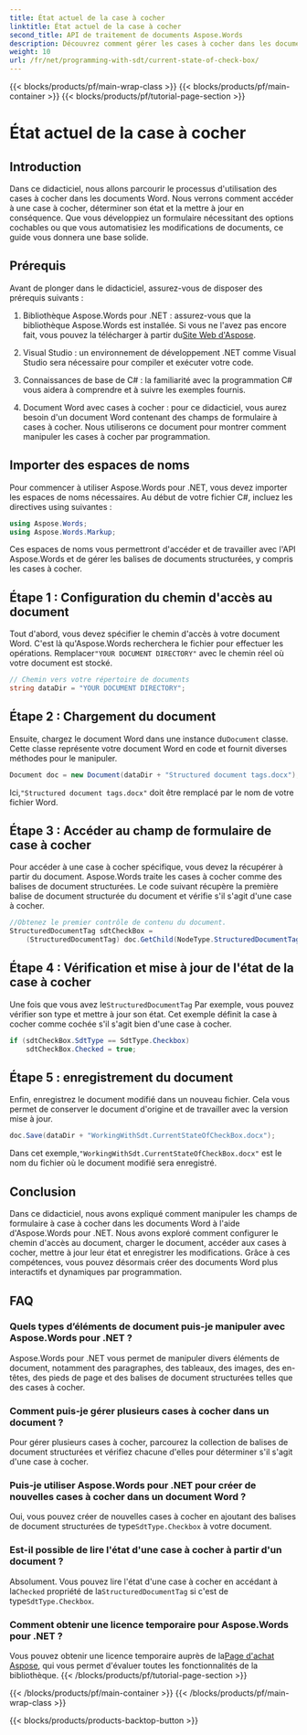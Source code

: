 ```yaml
---
title: État actuel de la case à cocher
linktitle: État actuel de la case à cocher
second_title: API de traitement de documents Aspose.Words
description: Découvrez comment gérer les cases à cocher dans les documents Word avec Aspose.Words pour .NET. Ce guide décrit la configuration, la mise à jour et l'enregistrement des cases à cocher par programmation.
weight: 10
url: /fr/net/programming-with-sdt/current-state-of-check-box/
---
```


{{< blocks/products/pf/main-wrap-class >}}
{{< blocks/products/pf/main-container >}}
{{< blocks/products/pf/tutorial-page-section >}}

# État actuel de la case à cocher

## Introduction

Dans ce didacticiel, nous allons parcourir le processus d'utilisation des cases à cocher dans les documents Word. Nous verrons comment accéder à une case à cocher, déterminer son état et la mettre à jour en conséquence. Que vous développiez un formulaire nécessitant des options cochables ou que vous automatisiez les modifications de documents, ce guide vous donnera une base solide.

## Prérequis

Avant de plonger dans le didacticiel, assurez-vous de disposer des prérequis suivants :

1.  Bibliothèque Aspose.Words pour .NET : assurez-vous que la bibliothèque Aspose.Words est installée. Si vous ne l'avez pas encore fait, vous pouvez la télécharger à partir du[Site Web d'Aspose](https://releases.aspose.com/words/net/).

2. Visual Studio : un environnement de développement .NET comme Visual Studio sera nécessaire pour compiler et exécuter votre code.

3. Connaissances de base de C# : la familiarité avec la programmation C# vous aidera à comprendre et à suivre les exemples fournis.

4. Document Word avec cases à cocher : pour ce didacticiel, vous aurez besoin d'un document Word contenant des champs de formulaire à cases à cocher. Nous utiliserons ce document pour montrer comment manipuler les cases à cocher par programmation.

## Importer des espaces de noms

Pour commencer à utiliser Aspose.Words pour .NET, vous devez importer les espaces de noms nécessaires. Au début de votre fichier C#, incluez les directives using suivantes :

```csharp
using Aspose.Words;
using Aspose.Words.Markup;
```

Ces espaces de noms vous permettront d'accéder et de travailler avec l'API Aspose.Words et de gérer les balises de documents structurées, y compris les cases à cocher.

## Étape 1 : Configuration du chemin d'accès au document

 Tout d'abord, vous devez spécifier le chemin d'accès à votre document Word. C'est là qu'Aspose.Words recherchera le fichier pour effectuer les opérations. Remplacer`"YOUR DOCUMENT DIRECTORY"` avec le chemin réel où votre document est stocké.

```csharp
// Chemin vers votre répertoire de documents
string dataDir = "YOUR DOCUMENT DIRECTORY";
```

## Étape 2 : Chargement du document

 Ensuite, chargez le document Word dans une instance du`Document` classe. Cette classe représente votre document Word en code et fournit diverses méthodes pour le manipuler.

```csharp
Document doc = new Document(dataDir + "Structured document tags.docx");
```

 Ici,`"Structured document tags.docx"` doit être remplacé par le nom de votre fichier Word.

## Étape 3 : Accéder au champ de formulaire de case à cocher

Pour accéder à une case à cocher spécifique, vous devez la récupérer à partir du document. Aspose.Words traite les cases à cocher comme des balises de document structurées. Le code suivant récupère la première balise de document structurée du document et vérifie s'il s'agit d'une case à cocher.

```csharp
//Obtenez le premier contrôle de contenu du document.
StructuredDocumentTag sdtCheckBox =
    (StructuredDocumentTag) doc.GetChild(NodeType.StructuredDocumentTag, 0, true);
```

## Étape 4 : Vérification et mise à jour de l'état de la case à cocher

 Une fois que vous avez le`StructuredDocumentTag` Par exemple, vous pouvez vérifier son type et mettre à jour son état. Cet exemple définit la case à cocher comme cochée s'il s'agit bien d'une case à cocher.

```csharp
if (sdtCheckBox.SdtType == SdtType.Checkbox)
    sdtCheckBox.Checked = true;
```

## Étape 5 : enregistrement du document

Enfin, enregistrez le document modifié dans un nouveau fichier. Cela vous permet de conserver le document d'origine et de travailler avec la version mise à jour.

```csharp
doc.Save(dataDir + "WorkingWithSdt.CurrentStateOfCheckBox.docx");
```

 Dans cet exemple,`"WorkingWithSdt.CurrentStateOfCheckBox.docx"` est le nom du fichier où le document modifié sera enregistré.

## Conclusion

Dans ce didacticiel, nous avons expliqué comment manipuler les champs de formulaire à case à cocher dans les documents Word à l'aide d'Aspose.Words pour .NET. Nous avons exploré comment configurer le chemin d'accès au document, charger le document, accéder aux cases à cocher, mettre à jour leur état et enregistrer les modifications. Grâce à ces compétences, vous pouvez désormais créer des documents Word plus interactifs et dynamiques par programmation.

## FAQ

### Quels types d’éléments de document puis-je manipuler avec Aspose.Words pour .NET ?
Aspose.Words pour .NET vous permet de manipuler divers éléments de document, notamment des paragraphes, des tableaux, des images, des en-têtes, des pieds de page et des balises de document structurées telles que des cases à cocher.

### Comment puis-je gérer plusieurs cases à cocher dans un document ?
Pour gérer plusieurs cases à cocher, parcourez la collection de balises de document structurées et vérifiez chacune d'elles pour déterminer s'il s'agit d'une case à cocher.

### Puis-je utiliser Aspose.Words pour .NET pour créer de nouvelles cases à cocher dans un document Word ?
 Oui, vous pouvez créer de nouvelles cases à cocher en ajoutant des balises de document structurées de type`SdtType.Checkbox` à votre document.

### Est-il possible de lire l'état d'une case à cocher à partir d'un document ?
 Absolument. Vous pouvez lire l'état d'une case à cocher en accédant à la`Checked` propriété de la`StructuredDocumentTag` si c'est de type`SdtType.Checkbox`.

### Comment obtenir une licence temporaire pour Aspose.Words pour .NET ?
 Vous pouvez obtenir une licence temporaire auprès de la[Page d'achat Aspose](https://purchase.aspose.com/temporary-license/), qui vous permet d'évaluer toutes les fonctionnalités de la bibliothèque.
{{< /blocks/products/pf/tutorial-page-section >}}

{{< /blocks/products/pf/main-container >}}
{{< /blocks/products/pf/main-wrap-class >}}

{{< blocks/products/products-backtop-button >}}
